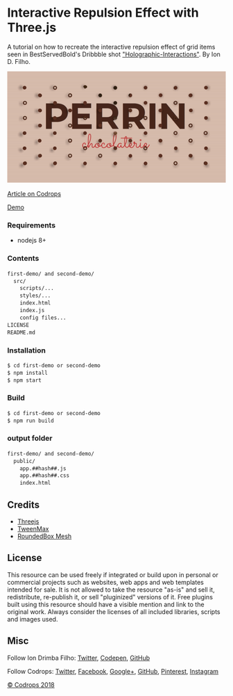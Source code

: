 # Interactive Repulsion Effect with Three.js

A tutorial on how to recreate the interactive repulsion effect of grid items seen in BestServedBold's Dribbble shot ["Holographic-Interactions"](https://dribbble.com/shots/5515695-Holographic-Interactions). By Ion D. Filho.

![Image Title](https://raw.githubusercontent.com/iondrimba/images/master/perrin.gif)

[Article on Codrops](https://tympanus.net/codrops/?p=36627)

[Demo](https://tympanus.net/Tutorials/InteractiveRepulsionEffect/)

### Requirements
* nodejs 8+

### Contents
````bash
first-demo/ and second-demo/
  src/
    scripts/...
    styles/...
    index.html
    index.js
    config files...
LICENSE
README.md
````
### Installation
```sh
$ cd first-demo or second-demo
$ npm install
$ npm start
```
### Build
```sh
$ cd first-demo or second-demo
$ npm run build
```
### output folder
````bash
first-demo/ and second-demo/
  public/
    app.##hash##.js
    app.##hash##.css
    index.html
````
## Credits

* [Threejs](https://threejs.org/)
* [TweenMax](https://greensock.com/tweenmax)
* [RoundedBox Mesh](https://github.com/pailhead/three-rounded-box)

## License
This resource can be used freely if integrated or build upon in personal or commercial projects such as websites, web apps and web templates intended for sale. It is not allowed to take the resource "as-is" and sell it, redistribute, re-publish it, or sell "pluginized" versions of it. Free plugins built using this resource should have a visible mention and link to the original work. Always consider the licenses of all included libraries, scripts and images used.

## Misc

Follow Ion Drimba Filho: [Twitter](https://twitter.com/code__music), [Codepen](https://codepen.io/iondf_/), [GitHub](https://github.com/iondrimba)

Follow Codrops: [Twitter](http://www.twitter.com/codrops), [Facebook](http://www.facebook.com/codrops), [Google+](https://plus.google.com/101095823814290637419), [GitHub](https://github.com/codrops), [Pinterest](http://www.pinterest.com/codrops/), [Instagram](https://www.instagram.com/codropsss/)


[© Codrops 2018](http://www.codrops.com)
